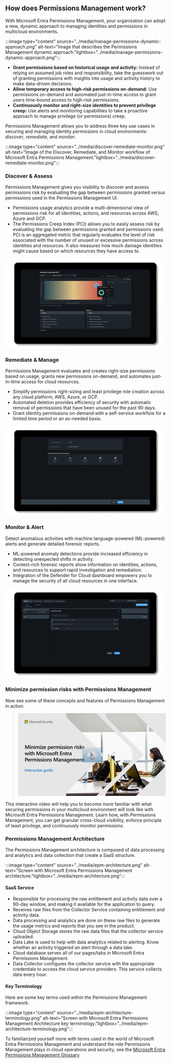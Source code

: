 ## How does Permissions Management work? ##

With Microsoft Entra Permissions Management, your organization can adopt a new, dynamic approach to managing identities and permissions in multicloud environments.

:::image type="content" source="../media/manage-permissions-dynamic-approach.png" alt-text="Image that describes the Permissions Management dynamic approach."lightbox="../media/manage-permissions-dynamic-approach.png":::

- **Grant permissions based on historical usage and activity:** Instead of relying on assumed job roles and responsibility, take the guesswork out of granting permissions with insights into usage and activity history to make data-driven decisions.
- **Allow temporary access to high-risk permissions on-demand:** Use permissions on-demand and automated just-in-time access to grant users time-bound access to high-risk permissions.
- **Continuously monitor and right-size identities to prevent privilege creep:** Use alerts and monitoring capabilities to take a proactive approach to manage privilege (or permissions) creep.

Permissions Management allows you to address three key use cases in securing and managing identity permissions in cloud environments: *discover*, *remediate*, and *monitor*.

:::image type="content" source="../media/discover-remediate-monitor.png" alt-text="Image of the Discover, Remediate, and Monitor workflow of Microsoft Entra Permissions Management."lightbox="../media/discover-remediate-monitor.png":::

### Discover & Assess ###

Permissions Management gives you visibility to discover and assess permissions risk by evaluating the gap between permissions granted versus permissions used in the Permissions Management UI.

- Permissions usage analytics provide a multi-dimensional view of permissions risk for all identities, actions, and resources across AWS, Azure and GCP.
- The Permissions Creep Index (PCI) allows you to easily assess risk by evaluating the gap between permissions granted and permissions used. PCI is an aggregated metric that regularly evaluates the level of risk associated with the number of unused or excessive permissions across identities and resources. It also measures how much damage identities might cause based on which resources they have access to.

![Gif of Permissions Management dashboard](../media/ui-dashboard.gif)
### Remediate & Manage ###

Permissions Management evaluates and creates right-size permissions based on usage, grants new permissions on-demand, and automates just-in-time access for cloud resources.

- Simplify permissions right-sizing and least privilege role creation across any cloud platform; AWS, Azure, or GCP.
- Automated deletion provides efficiency of security with automatic removal of permissions that have been unused for the past 90 days.
- Grant identity permissions on-demand with a self-service workflow for a limited time period or an as-needed basis.

![Gif of Permissions Management role policy creation](../media/ui-policy-creation.gif)
### Monitor & Alert ###

Detect anomalous activities with machine language-powered (ML-powered) alerts and generate detailed forensic reports.

- ML-powered anomaly detections provide increased efficiency in detecting unexpected shifts in activity.
- Context-rich forensic reports show information on identities, actions, and resources to support rapid investigation and remediation.
- Integration of the Defender for Cloud dashboard empowers you to manage the security of all cloud resources in one interface.

![Gif of Permissions Management creating alerts](../media/ui-alerts.gif)

### Minimize permission risks with Permissions Management ###

Now see some of these concepts and features of Permissions Management in action.
> [![Video showing how to secure permissions in a multicloud environment](../media/interactive-video.png)](https://mslearn.cloudguides.com/guides/Minimize%20permission%20risks%20with%20Microsoft%20Entra%20Permissions%20Management "Permissions Management interactive video")

This interactive video will help you to become more familiar with what securing permissions in your multicloud environment will look like with Microsoft Entra Permissions Management. Learn how, with Permissions Management, you can get granular cross-cloud visibility, enforce principle of least privilege, and continuously monitor permissions.

### Permissions Management Architecture ###

The Permissions Management architecture is composed of data processing and analytics and data collection that create a SaaS structure.

:::image type="content" source="../media/epm-architecture.png" alt-text="Screen with Microsoft Entra Permissions Management architecture."lightbox="../media/epm-architecture.png":::

#### SaaS Service ####

- Responsible for processing the raw entitlement and activity data over a 90-day window, and making it available for the application to query.
- Receives raw files from the Collector Service containing entitlement and activity data.
- Data processing and analytics are done on these raw files to generate the usage metrics and reports that you see in the product.
- Cloud Object Storage stores the raw data files that the collector service uploaded.
- Data Lake is used to help with data analytics related to alerting. Know whether an activity triggered an alert through a data lake.
- Cloud database serves all of our pages/tabs in Microsoft Entra Permissions Management.
- Data Collector configures the collector service with the appropriate credentials to access the cloud service providers. This service collects data every hour.

#### Key Terminology ####

Here are some key terms used within the Permissions Management framework.

:::image type="content" source="../media/epm-architecture-terminology.png" alt-text="Screen with Microsoft Entra Permissions Management Architecture key terminology."lightbox="../media/epm-architecture-terminology.png":::

To familiarized yourself more with terms used in the world of Microsoft Entra Permissions Management and understand the role Permissions Management plays in cloud operations and security, see the [Microsoft Entra Permissions Management Glossary](https://query.prod.cms.rt.microsoft.com/cms/api/am/binary/RE50HaO?culture=en-us&country=UShttps://query.prod.cms.rt.microsoft.com/cms/api/am/binary/RE50HaO?culture=en-us&country=US)
